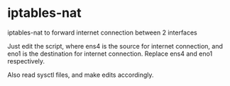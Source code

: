 # iptables-nat
iptables-nat to forward internet connection between 2 interfaces

Just edit the script, where ens4 is the source for internet connection, and eno1 is the destination for internet connection.
Replace ens4 and eno1 respectively.

Also read sysctl files, and make edits accordingly.
